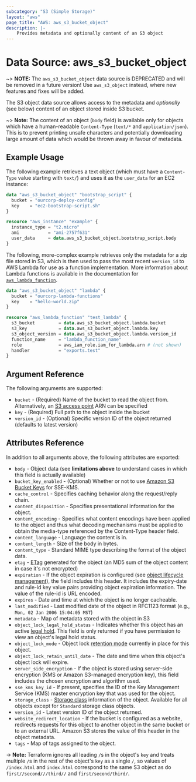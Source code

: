 ```yaml
---
subcategory: "S3 (Simple Storage)"
layout: "aws"
page_title: "AWS: aws_s3_bucket_object"
description: |-
    Provides metadata and optionally content of an S3 object
---
```


# Data Source: aws_s3_bucket_object

~> **NOTE:** The `aws_s3_bucket_object` data source is DEPRECATED and will be removed in a future version! Use `aws_s3_object` instead, where new features and fixes will be added.

The S3 object data source allows access to the metadata and
_optionally_ (see below) content of an object stored inside S3 bucket.

~> **Note:** The content of an object (`body` field) is available only for objects which have a human-readable `Content-Type` (`text/*` and `application/json`). This is to prevent printing unsafe characters and potentially downloading large amount of data which would be thrown away in favour of metadata.

## Example Usage

The following example retrieves a text object (which must have a `Content-Type`
value starting with `text/`) and uses it as the `user_data` for an EC2 instance:

```terraform
data "aws_s3_bucket_object" "bootstrap_script" {
  bucket = "ourcorp-deploy-config"
  key    = "ec2-bootstrap-script.sh"
}

resource "aws_instance" "example" {
  instance_type = "t2.micro"
  ami           = "ami-2757f631"
  user_data     = data.aws_s3_bucket_object.bootstrap_script.body
}
```

The following, more-complex example retrieves only the metadata for a zip
file stored in S3, which is then used to pass the most recent `version_id`
to AWS Lambda for use as a function implementation. More information about
Lambda functions is available in the documentation for
[`aws_lambda_function`](/docs/providers/aws/r/lambda_function.html).

```terraform
data "aws_s3_bucket_object" "lambda" {
  bucket = "ourcorp-lambda-functions"
  key    = "hello-world.zip"
}

resource "aws_lambda_function" "test_lambda" {
  s3_bucket         = data.aws_s3_bucket_object.lambda.bucket
  s3_key            = data.aws_s3_bucket_object.lambda.key
  s3_object_version = data.aws_s3_bucket_object.lambda.version_id
  function_name     = "lambda_function_name"
  role              = aws_iam_role.iam_for_lambda.arn # (not shown)
  handler           = "exports.test"
}
```

## Argument Reference

The following arguments are supported:

* `bucket` - (Required) Name of the bucket to read the object from. Alternatively, an [S3 access point](https://docs.aws.amazon.com/AmazonS3/latest/dev/using-access-points.html) ARN can be specified
* `key` - (Required) Full path to the object inside the bucket
* `version_id` - (Optional) Specific version ID of the object returned (defaults to latest version)

## Attributes Reference

In addition to all arguments above, the following attributes are exported:

* `body` - Object data (see **limitations above** to understand cases in which this field is actually available)
* `bucket_key_enabled` - (Optional) Whether or not to use [Amazon S3 Bucket Keys](https://docs.aws.amazon.com/AmazonS3/latest/dev/bucket-key.html) for SSE-KMS.
* `cache_control` - Specifies caching behavior along the request/reply chain.
* `content_disposition` - Specifies presentational information for the object.
* `content_encoding` - Specifies what content encodings have been applied to the object and thus what decoding mechanisms must be applied to obtain the media-type referenced by the Content-Type header field.
* `content_language` - Language the content is in.
* `content_length` - Size of the body in bytes.
* `content_type` - Standard MIME type describing the format of the object data.
* `etag` - [ETag](https://en.wikipedia.org/wiki/HTTP_ETag) generated for the object (an MD5 sum of the object content in case it's not encrypted)
* `expiration` - If the object expiration is configured (see [object lifecycle management](http://docs.aws.amazon.com/AmazonS3/latest/dev/object-lifecycle-mgmt.html)), the field includes this header. It includes the expiry-date and rule-id key value pairs providing object expiration information. The value of the rule-id is URL encoded.
* `expires` - Date and time at which the object is no longer cacheable.
* `last_modified` - Last modified date of the object in RFC1123 format (e.g., `Mon, 02 Jan 2006 15:04:05 MST`)
* `metadata` - Map of metadata stored with the object in S3
* `object_lock_legal_hold_status` - Indicates whether this object has an active [legal hold](https://docs.aws.amazon.com/AmazonS3/latest/dev/object-lock-overview.html#object-lock-legal-holds). This field is only returned if you have permission to view an object's legal hold status.
* `object_lock_mode` - Object lock [retention mode](https://docs.aws.amazon.com/AmazonS3/latest/dev/object-lock-overview.html#object-lock-retention-modes) currently in place for this object.
* `object_lock_retain_until_date` - The date and time when this object's object lock will expire.
* `server_side_encryption` - If the object is stored using server-side encryption (KMS or Amazon S3-managed encryption key), this field includes the chosen encryption and algorithm used.
* `sse_kms_key_id` - If present, specifies the ID of the Key Management Service (KMS) master encryption key that was used for the object.
* `storage_class` - [Storage class](http://docs.aws.amazon.com/AmazonS3/latest/dev/storage-class-intro.html) information of the object. Available for all objects except for `Standard` storage class objects.
* `version_id` - Latest version ID of the object returned.
* `website_redirect_location` - If the bucket is configured as a website, redirects requests for this object to another object in the same bucket or to an external URL. Amazon S3 stores the value of this header in the object metadata.
* `tags`  - Map of tags assigned to the object.

-> **Note:** Terraform ignores all leading `/`s in the object's `key` and treats multiple `/`s in the rest of the object's `key` as a single `/`, so values of `/index.html` and `index.html` correspond to the same S3 object as do `first//second///third//` and `first/second/third/`.
